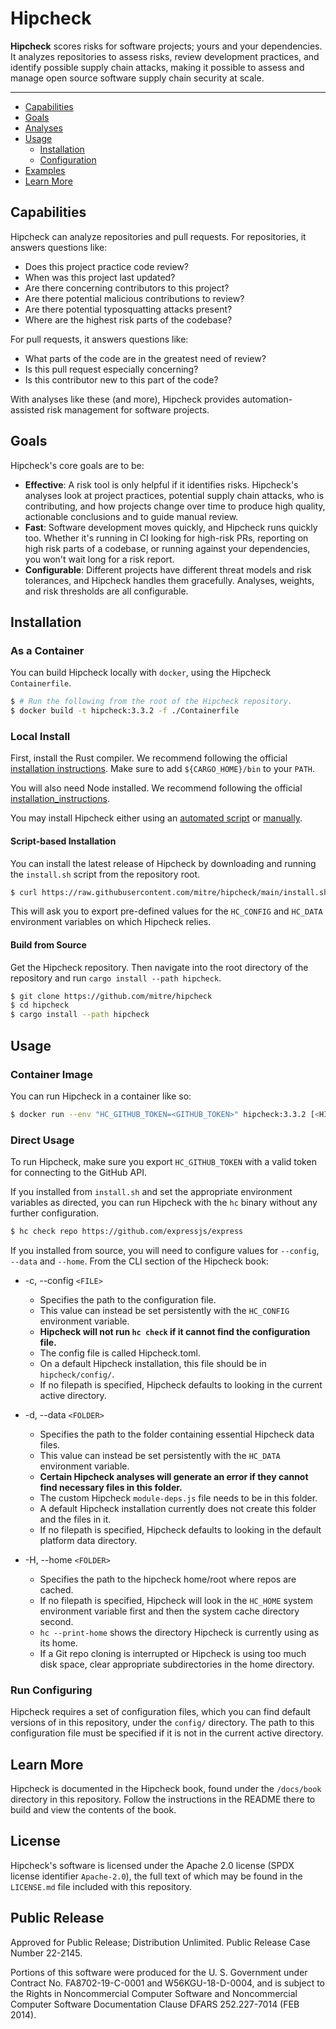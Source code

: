 # Hipcheck

__Hipcheck__ scores risks for software projects; yours and your dependencies.
It analyzes repositories to assess risks, review development practices,
and identify possible supply chain attacks, making it possible to assess
and manage open source software supply chain security at scale.

---


* [Capabilities](#capabilities)
* [Goals](#goals)
* [Analyses](#analyses)
* [Usage](#usage)
  * [Installation](#installation)
  * [Configuration](#configuration)
* [Examples](#examples)
* [Learn More](#learn-more)

## Capabilities

Hipcheck can analyze repositories and pull requests. For repositories,
it answers questions like:

* Does this project practice code review?
* When was this project last updated?
* Are there concerning contributors to this project?
* Are there potential malicious contributions to review?
* Are there potential typosquatting attacks present?
* Where are the highest risk parts of the codebase?

For pull requests, it answers questions like:

* What parts of the code are in the greatest need of review?
* Is this pull request especially concerning?
* Is this contributor new to this part of the code?

With analyses like these (and more), Hipcheck provides automation-assisted
risk management for software projects.

## Goals

Hipcheck's core goals are to be:

* __Effective__: A risk tool is only helpful if it identifies risks. Hipcheck's
  analyses look at project practices, potential supply chain attacks, who is
  contributing, and how projects change over time to produce high quality,
  actionable conclusions and to guide manual review.
* __Fast__: Software development moves quickly, and Hipcheck runs quickly too.
  Whether it's running in CI looking for high-risk PRs, reporting on
  high risk parts of a codebase, or running against your dependencies,
  you won't wait long for a risk report.
* __Configurable__: Different projects have different threat models and risk
  tolerances, and Hipcheck handles them gracefully. Analyses, weights, and
  risk thresholds are all configurable.

## Installation

### As a Container

You can build Hipcheck locally with `docker`, using the
Hipcheck `Containerfile`.

```sh
$ # Run the following from the root of the Hipcheck repository.
$ docker build -t hipcheck:3.3.2 -f ./Containerfile
```

### Local Install

First, install the Rust compiler. We recommend following the official
[installation instructions][install_rust]. Make sure to add
`${CARGO_HOME}/bin` to your `PATH`.

You will also need Node installed. We recommend following the official
[installation_instructions][install_node].

You may install Hipcheck either using an [automated script](#script-based-installation)
or [manually](#build-from-source).

#### Script-based Installation

You can install the latest release of Hipcheck by downloading and running the
`install.sh` script from the repository root.

```sh
$ curl https://raw.githubusercontent.com/mitre/hipcheck/main/install.sh | bash
```

This will ask you to export pre-defined values for the `HC_CONFIG` and `HC_DATA`
environment variables on which Hipcheck relies.

#### Build from Source

Get the Hipcheck repository. Then navigate into the root directory of
the repository and run `cargo install --path hipcheck`.

```sh
$ git clone https://github.com/mitre/hipcheck
$ cd hipcheck
$ cargo install --path hipcheck
```

## Usage

### Container Image

You can run Hipcheck in a container like so:

```sh
$ docker run --env "HC_GITHUB_TOKEN=<GITHUB_TOKEN>" hipcheck:3.3.2 [<HIPCHECK_ARGS>]...
```

### Direct Usage

To run Hipcheck, make sure you export `HC_GITHUB_TOKEN` with a valid token for
connecting to the GitHub API.

If you installed from `install.sh` and set the appropriate environment
variables as directed, you can run Hipcheck with the `hc` binary without any
further configuration.

```sh
$ hc check repo https://github.com/expressjs/express
```

If you installed from source, you will need to configure values for `--config`,
`--data` and `--home`. From the CLI section of the Hipcheck book:

* -c, --config `<FILE>`
    * Specifies the path to the configuration file.
    * This value can instead be set persistently with the `HC_CONFIG` environment variable.
    * **Hipcheck will not run `hc check` if it cannot find the configuration file.**
    * The config file is called Hipcheck.toml.
    * On a default Hipcheck installation, this file should be in `hipcheck/config/`.
    * If no filepath is specified, Hipcheck defaults to looking in the current active directory.

* -d, --data `<FOLDER>`
    * Specifies the path to the folder containing essential Hipcheck data files.
    * This value can instead be set persistently with the `HC_DATA` environment variable.
    * **Certain Hipcheck analyses will generate an error if they cannot find necessary files in this folder.**
    * The custom Hipcheck `module-deps.js` file needs to be in this folder.
    * A default Hipcheck installation currently does not create this folder and the files in it.
    * If no filepath is specified, Hipcheck defaults to looking in the default platform data directory.

* -H, --home `<FOLDER>`
    * Specifies the path to the hipcheck home/root where repos are cached.
    * If no filepath is specified, Hipcheck will look in the `HC_HOME` system environment variable first and then the system cache directory second.
    * `hc --print-home` shows the directory Hipcheck is currently using as its home.
    * If a Git repo cloning is interrupted or Hipcheck is using too much disk space, clear appropriate subdirectories in the home directory.

### Run Configuring

Hipcheck requires a set of configuration files, which you can find default
versions of in this repository, under the `config/` directory. The path to
this configuration file must be specified if it is not in the current
active directory.

## Learn More

Hipcheck is documented in the Hipcheck book, found under the `/docs/book` directory
in this repository. Follow the instructions in the README there to build and
view the contents of the book.

## License

Hipcheck's software is licensed under the Apache 2.0 license (SPDX license
identifier `Apache-2.0`), the full text of which may be found in the `LICENSE.md`
file included with this repository.

## Public Release

Approved for Public Release; Distribution Unlimited. Public Release Case Number 22-2145.

Portions of this software were produced for the U. S. Government under Contract No.
FA8702-19-C-0001 and W56KGU-18-D-0004, and is subject to the Rights in Noncommercial
Computer Software and Noncommercial Computer Software Documentation Clause DFARS
252.227-7014 (FEB 2014).

[react]: https://github.com/facebook/react
[install_rust]: https://www.rust-lang.org/tools/install
[install_node]: https://nodejs.org/en/learn/getting-started/how-to-install-nodejs

